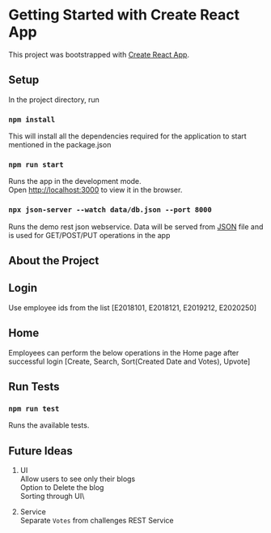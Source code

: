# Getting Started with Create React App

This project was bootstrapped with [Create React App](https://github.com/facebook/create-react-app).

## Setup

In the project directory, run

### `npm install`

This will install all the dependencies required for the application to start mentioned in the package.json

### `npm run start`

Runs the app in the development mode.\
Open [http://localhost:3000](http://localhost:3000) to view it in the browser.

### `npx json-server --watch data/db.json --port 8000`

Runs the demo rest json webservice. Data will be served from [JSON](./data/db.json) file and is used for GET/POST/PUT operations in the app

## About the Project

## Login
Use employee ids from the list [E2018101, E2018121, E2019212, E2020250]

## Home
Employees can perform the below operations in the Home page after successful login
[Create, Search, Sort(Created Date and Votes), Upvote]

## Run Tests
### `npm run test`

Runs the available tests.

## Future Ideas
1. UI\
Allow users to see only their blogs\
Option to Delete the blog\
Sorting through UI\

2. Service\
Separate `Votes` from challenges REST Service

